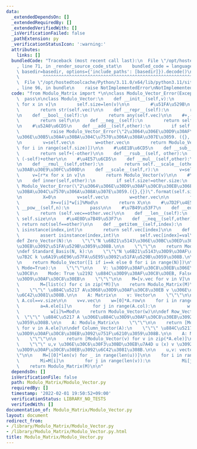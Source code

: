 ```yaml
---
data:
  _extendedDependsOn: []
  _extendedRequiredBy: []
  _extendedVerifiedWith: []
  _isVerificationFailed: false
  _pathExtension: py
  _verificationStatusIcon: ':warning:'
  attributes:
    links: []
  bundledCode: "Traceback (most recent call last):\n  File \"/opt/hostedtoolcache/Python/3.11.0/x64/lib/python3.11/site-packages/onlinejudge_verify/documentation/build.py\"\
    , line 71, in _render_source_code_stat\n    bundled_code = language.bundle(stat.path,\
    \ basedir=basedir, options={'include_paths': [basedir]}).decode()\n          \
    \         ^^^^^^^^^^^^^^^^^^^^^^^^^^^^^^^^^^^^^^^^^^^^^^^^^^^^^^^^^^^^^^^^^^^^^^^^^^^^^^^^^\n\
    \  File \"/opt/hostedtoolcache/Python/3.11.0/x64/lib/python3.11/site-packages/onlinejudge_verify/languages/python.py\"\
    , line 96, in bundle\n    raise NotImplementedError\nNotImplementedError\n"
  code: "from Modulo_Matrix import *\n\nclass Modulo_Vector_Error(Exception):\n  \
    \  pass\n\nclass Modulo_Vector:\n    def __init__(self,v):\n        self.vec=[x%Mod\
    \ for x in v]\n        self.size=len(v)\n\n        #\u51FA\u529B\n    def __str__(self):\n\
    \        return str(self.vec)\n\n    def __repr__(self):\n        return str(self)\n\
    \n    def __bool__(self):\n        return any(self.vec)\n\n    #+,-\n    def __pos__(self):\n\
    \        return self\n\n    def __neg__(self):\n        return self.__scale__(-1)\n\
    \n    #\u52A0\u6CD5\n    def __add__(self,other):\n        if self.size!=other.size:\n\
    \            raise Modulo_Vector_Error(\"2\u3064\u306E\u30D9\u30AF\u30C8\u30EB\
    \u306E\u30B5\u30A4\u30BA\u304C\u7570\u306A\u308A\u307E\u3059. ({}, {})\".format(self.size,other.size))\n\
    \n        v=self.vec\n        w=other.vec\n        return Modulo_Vector([v[i]+w[i]\
    \ for i in range(self.size)])\n\n    #\u6E1B\u6CD5\n    def __sub__(self, other):\n\
    \        return self+(-other)\n\n    def __rsub__(self, other):\n        return\
    \ (-self)+other\n\n    #\u4E57\u6CD5\n    def __mul__(self,other):\n        pass\n\
    \n    def __rmul__(self,other):\n        return self.__scale__(other)\n\n    #\u30B9\
    \u30AB\u30E9\u30FC\u500D\n    def __scale__(self,r):\n        v=self.vec\n   \
    \     v=[r*x for x in v]\n        return Modulo_Vector(v)\n\n    #\u5185\u7A4D\
    \n    def inner(self,other):\n        if self.size!=other.size:\n            raise\
    \ Modulo_Vector_Error(\"2\u3064\u306E\u30D9\u30AF\u30C8\u30EB\u306E\u30B5\u30A4\
    \u30BA\u304C\u7570\u306A\u308A\u307E\u3059.({},{})\".format(self.size,other.size))\n\
    \n        X=0\n        v=self.vec\n        w=other.vec\n\n        for i in range(self.size):\n\
    \            X+=v[i]*w[i]%Mod\n        return X\n\n    #\u7D2F\u4E57\n    def\
    \ __pow__(self,n):\n        pass\n\n    #\u7B49\u53F7\n    def __eq__(self,other):\n\
    \        return (self.vec==other.vec)\n\n    def __len__(self):\n        return\
    \ self.size\n\n    #\u4E0D\u7B49\u53F7\n    def __neq__(self,other):\n       \
    \ return not(self==other)\n\n    def __getitem__(self,index):\n        assert\
    \ isinstance(index,int)\n        return self.vec[index]\n\n    def __setitem__(self,index,val):\n\
    \        assert isinstance(index,int)\n        self.vec[index]=val\n\n#=================================================\n\
    def Zero_Vector(N):\n    \"\"\"N \u6B21\u5143\u306E\u30BC\u30ED\u30D9\u30AF\u30C8\
    \u30EB\u3092\u51FA\u529B\u3059\u308B.\n\n    \"\"\"\n    return Modulo_Vector([0]*N)\n\
    \ndef Standard_Basis(N, k):\n    \"\"\"N \u6B21\u5143\u30D9\u30AF\u30C8\u30EB\u306E\
    \u7B2C k \u6A19\u6E96\u57FA\u5E95\u3092\u51FA\u529B\u3059\u308B.\n\n    \"\"\"\
    \n    return Modulo_Vector([1 if i==k else 0 for i in range(N)])\n\ndef Vectoric_Matrix(V,\
    \ Mode=True):\n    \"\"\"\n\n    V: \u30D9\u30AF\u30C8\u30EB\u306E\u30EA\u30B9\
    \u30C8\n    Mode: True \u2192 \u884C\u30D9\u30AF\u30C8\u30EB, False \u2192 \u5217\
    \u30D9\u30AF\u30C8\u30EB\n    \"\"\"\n\n    M=[v.vec for v in V]\n    if Mode==True:\n\
    \        M=[list(c) for c in zip(*M)]\n    return Modulo_Matrix(M)\n\ndef Matrix_Action(A,v):\n\
    \    \"\"\" \u884C\u5217 A\u3068\u30D9\u30AF\u30C8\u30EB v \u306E\u7A4D Av \u3092\
    \u6C42\u3081\u308B.\n\n    A: Matrix\n    v: Vector\n    \"\"\"\n\n    assert\
    \ A.col==v.size\n\n    v=v.vec\n    w=[0]*A.row\n    for i in range(A.row):\n\
    \        a=A.ele[i]\n        for j in range(A.col):\n            w[i]+=a[j]*v[j]\n\
    \            w[i]%=Mod\n    return Modulo_Vector(w)\n\ndef Row_Vector(A):\n  \
    \  \"\"\" \u884C\u5217 A \u306E\u884C\u30D9\u30AF\u30C8\u30EB\u3092\u751F\u6210\
    \u3059\u308B.\n\n    A: Modulo_Matrix\n    \"\"\"\n\n    return [Modulo_Vector(v)\
    \ for v in A.ele]\n\ndef Column_Vector(A):\n    \"\"\" \u884C\u5217 A \u306E\u5217\
    \u30D9\u30AF\u30C8\u30EB\u3092\u751F\u6210\u3059\u308B.\n\n    A: Modulo_Matrix\n\
    \    \"\"\"\n\n    return [Modulo_Vector(v) for v in zip(*A.ele)]\n\ndef Tensor_Product(u,v):\n\
    \    \"\"\" u,v \u306E\u30C6\u30F3\u30BD\u30EB\u7A4D u (x) v \u3092\u8868\u3059\
    \u30D9\u30AF\u30C8\u30EB\u3092\u6C42\u3081\u308B.\n\n    u,v: vector\n    \"\"\
    \"\n\n    M=[[0]*len(v) for _ in range(len(u))]\n\n    for i in range(len(u)):\n\
    \        Mi=M[i]\n        for j in range(len(v)):\n            Mi[j]=u[i]*v[j]\n\
    \    return Modulo_Matrix(M)\n\n"
  dependsOn: []
  isVerificationFile: false
  path: Modulo_Matrix/Modulo_Vector.py
  requiredBy: []
  timestamp: '2022-02-01 19:50:52+09:00'
  verificationStatus: LIBRARY_NO_TESTS
  verifiedWith: []
documentation_of: Modulo_Matrix/Modulo_Vector.py
layout: document
redirect_from:
- /library/Modulo_Matrix/Modulo_Vector.py
- /library/Modulo_Matrix/Modulo_Vector.py.html
title: Modulo_Matrix/Modulo_Vector.py
---
```

